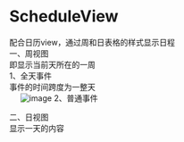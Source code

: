 # ScheduleView
配合日历view，通过周和日表格的样式显示日程  
一、周视图  
  即显示当前天所在的一周  
    1、全天事件  
      事件的时间跨度为一整天  
      ![image](https://github.com/ShuKeW/ScheduleView/blob/master/screenshots/alldayevent.gif)
    2、普通事件  
      
 二、日视图  
  显示一天的内容
